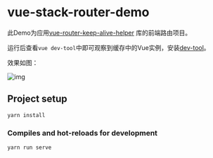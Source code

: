 # vue-stack-router-demo

此Demo为应用[vue-router-keep-alive-helper](https://github.com/Zippowxk/vue-router-keep-alive-helper) 库的前端路由项目。

运行后查看```vue dev-tool```中即可观察到缓存中的Vue实例，安装[dev-tool](https://github.com/vuejs/vue-devtools#vue-devtools)。

效果如图：

![img](https://imgchr.com/i/s0UWa8)

## Project setup
```
yarn install
```

### Compiles and hot-reloads for development
```
yarn run serve
```

